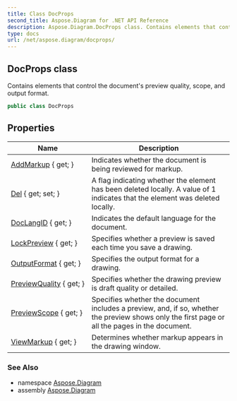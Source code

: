 ```yaml
---
title: Class DocProps
second_title: Aspose.Diagram for .NET API Reference
description: Aspose.Diagram.DocProps class. Contains elements that control the documents preview quality scope and output format
type: docs
url: /net/aspose.diagram/docprops/
---
```

## DocProps class

Contains elements that control the document's preview quality, scope, and output format.

```csharp
public class DocProps
```

## Properties

| Name | Description |
| --- | --- |
| [AddMarkup](../../aspose.diagram/docprops/addmarkup/) { get; } | Indicates whether the document is being reviewed for markup. |
| [Del](../../aspose.diagram/docprops/del/) { get; set; } | A flag indicating whether the element has been deleted locally. A value of 1 indicates that the element was deleted locally. |
| [DocLangID](../../aspose.diagram/docprops/doclangid/) { get; } | Indicates the default language for the document. |
| [LockPreview](../../aspose.diagram/docprops/lockpreview/) { get; } | Specifies whether a preview is saved each time you save a drawing. |
| [OutputFormat](../../aspose.diagram/docprops/outputformat/) { get; } | Specifies the output format for a drawing. |
| [PreviewQuality](../../aspose.diagram/docprops/previewquality/) { get; } | Specifies whether the drawing preview is draft quality or detailed. |
| [PreviewScope](../../aspose.diagram/docprops/previewscope/) { get; } | Specifies whether the document includes a preview, and, if so, whether the preview shows only the first page or all the pages in the document. |
| [ViewMarkup](../../aspose.diagram/docprops/viewmarkup/) { get; } | Determines whether markup appears in the drawing window. |

### See Also

* namespace [Aspose.Diagram](../../aspose.diagram/)
* assembly [Aspose.Diagram](../../)


